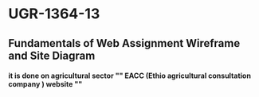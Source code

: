 # UGR-1364-13


## Fundamentals of Web Assignment Wireframe and Site Diagram
#### it is done on agricultural sector "" EACC (Ethio agricultural consultation company ) website "" 
